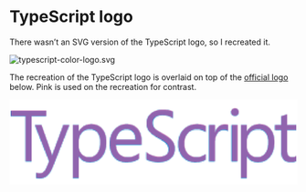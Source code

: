 TypeScript logo
===============
There wasn’t an SVG version of the TypeScript logo, so I recreated it.

![typescript-color-logo.svg]

The recreation of the TypeScript logo is overlaid on top of the [official logo]
below. Pink is used on the recreation for contrast.

![typescript_logo_high_contrast_comparison.png]

[official logo]: http://www.typescriptlang.org/content/images/logo_small.png
[typescript-color-logo.svg]: https://cdn.rawgit.com/pedromaltez/typescript-logo-recreation/master/logos/typescript-color-logo.svg
[typescript_logo_high_contrast_comparison.png]: typescript_logo_high_contrast_comparison.png
